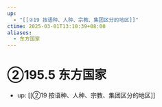 ```yaml
---
up:
  - "[[②19 按语种、人种、宗教、集团区分的地区]]"
ctime: 2025-03-01T13:10:39+08:00
aliases:
  - 东方国家
---
```


# ②195.5 东方国家

- up: [[②19 按语种、人种、宗教、集团区分的地区]]
